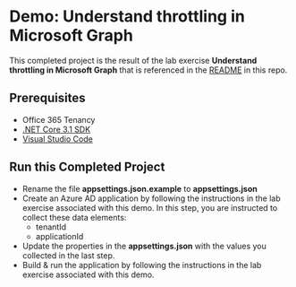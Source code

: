 # Demo: Understand throttling in Microsoft Graph

This completed project is the result of the lab exercise **Understand throttling in Microsoft Graph** that is referenced in the [README](../../README.md) in this repo.

## Prerequisites

- Office 365 Tenancy
- [.NET Core 3.1 SDK](https://dotnet.microsoft.com/download)
- [Visual Studio Code](https://code.visualstudio.com/)

## Run this Completed Project

- Rename the file **appsettings.json.example** to **appsettings.json**
- Create an Azure AD application by following the instructions in the lab exercise associated with this demo. In this step, you are instructed to collect these data elements:
  - tenantId
  - applicationId
- Update the properties in the **appsettings.json** with the values you collected in the last step.
- Build & run the application by following the instructions in the lab exercise associated with this demo.
